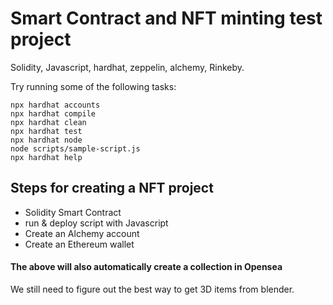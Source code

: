 # Smart Contract and NFT minting test project


Solidity, Javascript, hardhat, zeppelin, alchemy, Rinkeby.

Try running some of the following tasks:

```shell
npx hardhat accounts
npx hardhat compile
npx hardhat clean
npx hardhat test
npx hardhat node
node scripts/sample-script.js
npx hardhat help
```

## Steps for creating a NFT project

- Solidity Smart Contract
- run & deploy script with Javascript
- Create an Alchemy account
- Create an Ethereum wallet

#### The above will also automatically create a collection in Opensea

We still need to figure out the best way to get 3D items from blender.

